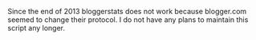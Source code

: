 Since the end of 2013 bloggerstats does not work because blogger.com seemed to change their protocol. I do not have any plans to maintain this script any longer.
